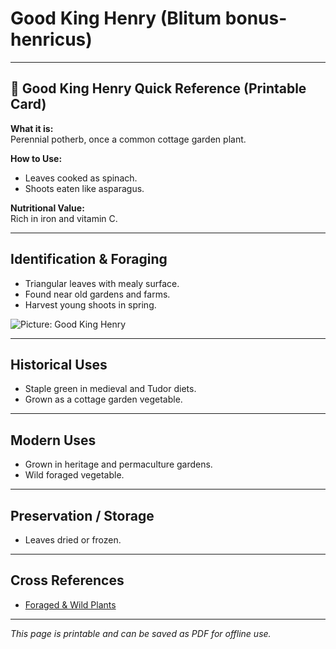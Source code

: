 # Good King Henry (Blitum bonus-henricus)

---

## 📜 Good King Henry Quick Reference (Printable Card)

**What it is:**  
Perennial potherb, once a common cottage garden plant.  

**How to Use:**  
- Leaves cooked as spinach.  
- Shoots eaten like asparagus.  

**Nutritional Value:**  
Rich in iron and vitamin C.  

---

## Identification & Foraging  

- Triangular leaves with mealy surface.  
- Found near old gardens and farms.  
- Harvest young shoots in spring.  

![Picture: Good King Henry](placeholder-good-king-henry.jpg)

---

## Historical Uses  

- Staple green in medieval and Tudor diets.  
- Grown as a cottage garden vegetable.  

---

## Modern Uses  

- Grown in heritage and permaculture gardens.  
- Wild foraged vegetable.  

---

## Preservation / Storage  

- Leaves dried or frozen.  

---

## Cross References  

- [Foraged & Wild Plants](plants_foraging.md)  

---

*This page is printable and can be saved as PDF for offline use.*